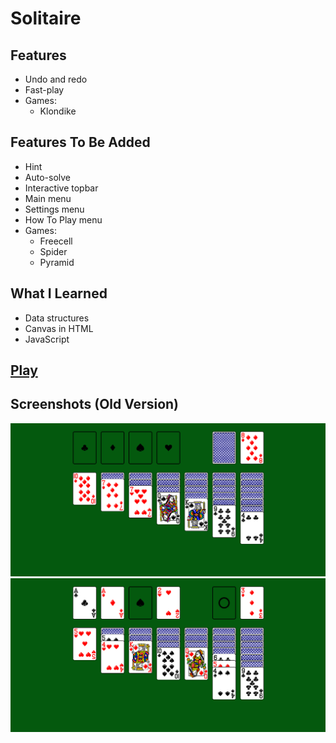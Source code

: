 # Solitaire
## Features
* Undo and redo
* Fast-play
* Games:
    * Klondike

## Features To Be Added
* Hint
* Auto-solve
* Interactive topbar
* Main menu
* Settings menu
* How To Play menu
* Games:
    * Freecell
    * Spider
    * Pyramid

## What I Learned
* Data structures
* Canvas in HTML
* JavaScript

## [Play](https://biarmic.github.io/solitaire-js/)

## Screenshots (Old Version)
![screenshot](readme-images/screenshot-1.png "Old version")
![screenshot](readme-images/screenshot-2.png "Old version")
